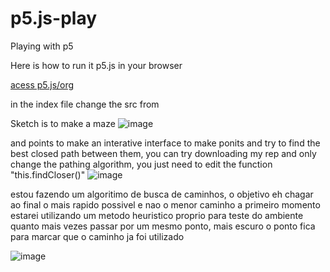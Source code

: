# p5.js-play
Playing with p5


Here is how to run it p5.js in your browser

[acess p5.js/org](https://editor.p5js.org/)

in the index file change the src from <script> to match your .js file name to run it
in my case I can change to sketch.js or points.js

<!DOCTYPE html>
<html lang="en">
  <head>
    <script src="https://cdnjs.cloudflare.com/ajax/libs/p5.js/1.8.0/p5.js"></script>
    <script src="https://cdnjs.cloudflare.com/ajax/libs/p5.js/1.8.0/addons/p5.sound.min.js"></script>
    <link rel="stylesheet" type="text/css" href="style.css">
    <meta charset="utf-8" />

  </head>
  <body>
    <main>
    </main>
    <script src="sketch.js"></script>
  </body>
</html>


Sketch is to make a maze
![image](https://github.com/alexandreoli/p5.js-play/assets/57917511/0422a28f-6743-4868-acd0-30dc4eabfa8c)




and points to make an interative interface to make ponits and try to find the best closed path between them, 
you can try downloading my rep and only change the pathing algorithm, you just need to edit the function "this.findCloser()"
![image](https://github.com/alexandreoli/p5.js-play/assets/57917511/f7e2bd83-adfb-4d42-a134-e39a60306623)


estou fazendo um algoritimo de busca de caminhos, o objetivo eh chagar ao final o mais rapido possivel e nao o menor caminho
a primeiro momento estarei utilizando um metodo heuristico proprio para teste do ambiente
quanto mais vezes passar por um mesmo ponto, mais escuro o ponto fica para marcar que o caminho ja foi utilizado 

![image](https://github.com/alexandreoli/p5.js-play/assets/57917511/3b59b959-b7b4-4c5f-a028-1b60911e7be1)


